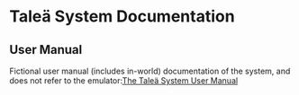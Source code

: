# Taleä System Documentation

## User Manual

Fictional user manual (includes in-world) documentation of the system, and does not refer to the emulator:[The Taleä System User Manual](manual/index.md)
